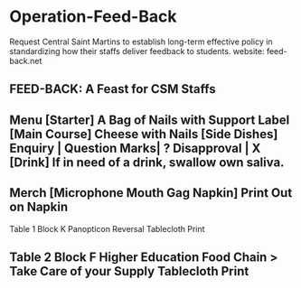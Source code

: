# Operation-Feed-Back
Request Central Saint Martins to establish long-term effective policy in standardizing how their staffs deliver feedback to students.
website: feed-back.net

FEED-BACK: A Feast for CSM Staffs
----
Menu
[Starter]
A Bag of Nails with Support Label
[Main Course]
Cheese with Nails
[Side Dishes]
Enquiry | Question Marks|  ?
Disapproval | X
[Drink]
If in need of a drink, swallow own saliva. 
----
Merch
[Microphone Mouth Gag Napkin]
Print Out on Napkin
----
Table 1 Block K
Panopticon Reversal
Tablecloth Print

Table 2 Block F
Higher Education Food Chain > Take Care of your Supply
Tablecloth Print
----
